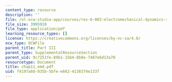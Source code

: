 ```yaml
---
content_type: resource
description: ''
file: /ol-ocw-studio-app/courses/res-6-003-electromechanical-dynamics-spring-2009/f4197a8d035b5bfee6624138374e133f_chap11_emd.pdf
file_size: 3995910
file_type: application/pdf
learning_resource_types: []
license: https://creativecommons.org/licenses/by-nc-sa/4.0/
ocw_type: OCWFile
parent_title: Part III
parent_type: SupplementalResourceSection
parent_uid: 9c7251fe-89b1-1564-8b0e-7487e6d13a70
resourcetype: Document
title: chap11_emd.pdf
uid: f4197a8d-035b-5bfe-e662-4138374e133f
---
```

